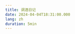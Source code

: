 ```yaml
---
title: 调酒日记
date: 2024-04-04T18:31:00.000
lang: zh
duration: 5min
---
```


<Title />

> 争取成为业余调酒师。

## 第一种

> 雪碧 + 朗姆酒 + 柠檬 + 果冻 + 养乐多

> [!NOTE]
> 先准备一些**冰块**，然后放入切好的**柠檬片**，接着加入**果冻**，*30ml* 的 **朗姆酒**，*一罐* **雪碧**中调，最后用**养乐多**封顶。


